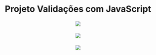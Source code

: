 <h1 align="center">Projeto Validações com JavaScript</h1>

###

<div align="center">
  <img height="" src="https://cdn.discordapp.com/attachments/914572071114264659/1154711864069074954/image.png"  />
</div>

###

<div align="center">
  <img height="" src="https://cdn.discordapp.com/attachments/914572071114264659/1154711784574427159/image.png"  />
</div>

###

<div align="center">
  <img height="" src="https://cdn.discordapp.com/attachments/914572071114264659/1154712401950814208/image.png"  />
</div>

###
